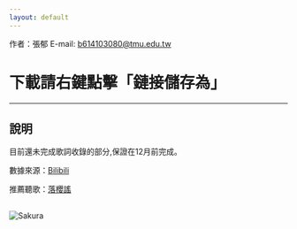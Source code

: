 ```yaml
---
layout: default
---
```

作者：張郁   E-mail: b614103080@tmu.edu.tw
# 下載請右鍵點擊「鏈接儲存為」  
---
## [](#header-1)說明

目前還未完成歌詞收錄的部分,保證在12月前完成。

數據來源：[Bilibili](www.bilibili.com)  

推薦聽歌：[落櫻謠](http://www.bilibili.com/video/av737993/?from=search&seid=17465627870555694211)

## [](#header-2)
![Sakura](https://i.imgur.com/inwM1W6.jpg)
